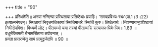 +++
title = "90"

+++
प्रस्थितेति॥ अस्यां नन्दिन्यां प्रस्थितायां प्रतिष्ठेथाः प्रयाहि। 'समवप्रविभ्यः स्थः'(पा.1।3।22) इत्यात्मनेपदम्। स्थितायां निवृत्तगतिकायां स्थितिमाचरेः स्थितिं कुरु। तिष्ठेत्यर्थः। निषण्णायामुपविष्टायां निषीदोपविश। विध्यर्थे लोट्। पीतमम्भो यया तस्यां पीताम्भसि सत्यामपः पिबेः पिब। 1.89 ॥  
वधूर्भक्तिमती चैनामर्चितामा तपोवनात् ।  
प्रयता प्रातरन्वेतु सायं प्रत्युद्व्रजेदपि ॥ 90 ॥